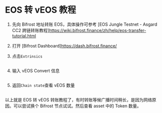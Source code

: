 # EOS 转 vEOS 教程

1. 先向 Bifrost 地址转账 EOS，具体操作可参考 [EOS Jungle Testnet - Asgard CC2 跨链转账教程]<https://wiki.bifrost.finance/zh/help/eos-transfer-tutorial.html>

2. 打开 [Bifrost Dashboard]<https://dash.bifrost.finance/>

3. 点击`Extrinsics`

<img :src="$withBase('/zh/convert-veos/convert-veos-01.png')" alt="" />

4. 输入 vEOS Convert 信息

<img :src="$withBase('/zh/convert-veos/convert-veos-02.png')" alt="" />

5. 返回`Chain state`查看 vEOS 数量

<img :src="$withBase('/zh/convert-veos/convert-veos-03.png')" alt="" />

以上就是 EOS 转 vEOS 转账教程了，有时转账等候广播时间稍长，是因为网络原因。可以尝试换个 Bifrost 节点试试。然后查看 asset 中的 Token 数量。